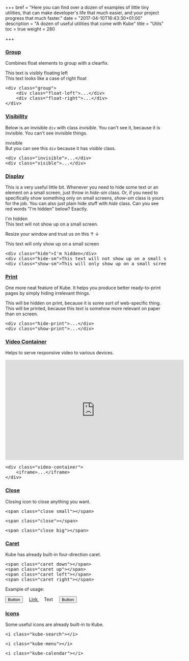 +++
bref = "Here you can find over a dozen of examples of little tiny utilities, that can make developer's life that much easier, and your project progress that much faster."
date = "2017-04-10T16:43:30+01:00"
description = "A dozen of useful utilities that come with Kube"
title = "Utils"
toc = true
weight = 280

+++
<h3 class="section-head" id="h-group"><a href="#h-group">Group</a></h3>
<p>Combines float elements to group with a clearfix.</p>
<div class="example">
  <div class="group">
    <div class="float-left">
      This text is visibly floating left
    </div>
    <div class="float-right">
      This text looks like a case of right float
    </div>
  </div>
  <pre class="code skip">&lt;<span class="hljs-keyword">div</span> <span class="hljs-built_in">class</span>=<span class="hljs-string">"group"</span>&gt;
    &lt;<span class="hljs-keyword">div</span> <span class="hljs-built_in">class</span>=<span class="hljs-string">"float-left"</span>&gt;...&lt;/<span class="hljs-keyword">div</span>&gt;
    &lt;<span class="hljs-keyword">div</span> <span class="hljs-built_in">class</span>=<span class="hljs-string">"float-right"</span>&gt;...&lt;/<span class="hljs-keyword">div</span>&gt;
&lt;/<span class="hljs-keyword">div</span>&gt;
</pre>
</div>
<h3 class="section-head" id="h-visibility"><a href="#h-visibility">Visibility</a></h3>
<p>Below is an invisible <code>div</code> with class <var>invisible</var>. You can't see it, because it is invisible. You can't see invisible things.</p>
<div class="example">
  <div class="invisible">
    invisible
  </div>
  <div class="visible">
    But you can see this <code>div</code> because it has <var>visible</var> class.
  </div>
  <pre class="code skip">&lt;<span class="hljs-keyword">div</span> <span class="hljs-built_in">class</span>=<span class="hljs-string">"invisible"</span>&gt;...&lt;/<span class="hljs-keyword">div</span>&gt;
&lt;<span class="hljs-keyword">div</span> <span class="hljs-built_in">class</span>=<span class="hljs-string">"visible"</span>&gt;...&lt;/<span class="hljs-keyword">div</span>&gt;
</pre>
</div>
<h3 class="section-head" id="h-display"><a href="#h-display">Display</a></h3>
<p>This is a very useful little bit. Whenever you need to hide some text or an element on a small screen, just throw in <var>hide-sm</var> class. Or, if you need to specifically show something only on small screens, <var>show-sm</var> class is yours for the job. You can also just plain hide stuff with <var>hide</var> class. Can you see red words "I'm hidden" below? Exactly.</p>
<div class="example">
  <div class="hide red">
    I'm hidden
  </div>
  <div class="hide-sm">
    This text will not show up on a small screen.
  </div>
  <p>Resize your window and trust us on this <span class="hide-sm">↑</span>&nbsp;<span class="show-sm">↓</span></p>
  <div class="show-sm">
    This text will only show up on a small screen
  </div>
  <pre class="code skip">&lt;<span class="hljs-keyword">div</span> <span class="hljs-built_in">class</span>=<span class="hljs-string">"hide"</span>&gt;I'm hidden&lt;/<span class="hljs-keyword">div</span>&gt;
&lt;<span class="hljs-keyword">div</span> <span class="hljs-built_in">class</span>=<span class="hljs-string">"hide-sm"</span>&gt;This <span class="hljs-built_in">text</span> will <span class="hljs-keyword">not</span> show up <span class="hljs-keyword">on</span> a small screen.&lt;/<span class="hljs-keyword">div</span>&gt;
&lt;<span class="hljs-keyword">div</span> <span class="hljs-built_in">class</span>=<span class="hljs-string">"show-sm"</span>&gt;This will only show up <span class="hljs-keyword">on</span> a small screen&lt;/<span class="hljs-keyword">div</span>&gt;
</pre>
</div>
<h3 class="section-head" id="h-print"><a href="#h-print">Print</a></h3>
<p>One more neat feature of Kube. It helps you produce better ready-to-print pages by simply hiding irrelevant things.</p>
<div class="example">
  <div class="hide-print">
    This will be hidden on print, because it is some sort of web-specific thing.
  </div>
  <div class="show-print">
    This will be printed, because this text is somehow more relevant on paper than on screen.
  </div>
  <pre class="code skip">&lt;<span class="hljs-keyword">div</span> <span class="hljs-built_in">class</span>=<span class="hljs-string">"hide-print"</span>&gt;...&lt;/<span class="hljs-keyword">div</span>&gt;
&lt;<span class="hljs-keyword">div</span> <span class="hljs-built_in">class</span>=<span class="hljs-string">"show-print"</span>&gt;...&lt;/<span class="hljs-keyword">div</span>&gt;
</pre>
</div>
<h3 class="section-head" id="h-video-container"><a href="#h-video-container">Video Container</a></h3>
<p>Helps to serve responsive video to various devices.</p>
<div class="example">
  <div class="video-container">
    <iframe allowfullscreen frameborder="0" height="315" src="https://www.youtube.com/embed/nywsA8wCCfY" width="560"></iframe>
  </div>
  <pre class="code skip"><span class="hljs-tag">&lt;<span class="hljs-name">div</span> <span class="hljs-attr">class</span>=<span class="hljs-string">"video-container"</span>&gt;</span>
    <span class="hljs-tag">&lt;<span class="hljs-name">iframe</span>&gt;</span>...<span class="hljs-tag">&lt;/<span class="hljs-name">iframe</span>&gt;</span>
<span class="hljs-tag">&lt;/<span class="hljs-name">div</span>&gt;</span>
</pre>
</div>
<h3 class="section-head" id="h-close"><a href="#h-close">Close</a></h3>
<p>Closing icon to close anything you want.</p>
<div class="example">
  <span class="close small"></span>
  <pre class="code skip">&lt;span <span class="hljs-class"><span class="hljs-keyword">class</span></span>=<span class="hljs-string">"close small"</span>&gt;<span class="xml"><span class="hljs-tag">&lt;/<span class="hljs-name">span</span>&gt;</span></span></pre>
</div>
<div class="example">
  <span class="close"></span>
  <pre class="code skip">&lt;span <span class="hljs-class"><span class="hljs-keyword">class</span></span>=<span class="hljs-string">"close"</span>&gt;<span class="xml"><span class="hljs-tag">&lt;/<span class="hljs-name">span</span>&gt;</span></span></pre>
</div>
<div class="example">
  <span class="close big"></span>
  <pre class="code skip">&lt;span <span class="hljs-class"><span class="hljs-keyword">class</span></span>=<span class="hljs-string">"close big"</span>&gt;<span class="xml"><span class="hljs-tag">&lt;/<span class="hljs-name">span</span>&gt;</span></span></pre>
</div>
<h3 class="section-head" id="h-caret"><a href="#h-caret">Caret</a></h3>
<p>Kube has already built-in four-direction caret.</p>
<div class="example">
  <span class="caret down"></span> <span class="caret up"></span> <span class="caret left"></span> <span class="caret right"></span>
  <pre class="code skip">&lt;span <span class="hljs-class"><span class="hljs-keyword">class</span></span>=<span class="hljs-string">"caret down"</span>&gt;<span class="xml"><span class="hljs-tag">&lt;/<span class="hljs-name">span</span>&gt;</span></span>
&lt;span <span class="hljs-class"><span class="hljs-keyword">class</span></span>=<span class="hljs-string">"caret up"</span>&gt;<span class="xml"><span class="hljs-tag">&lt;/<span class="hljs-name">span</span>&gt;</span></span>
&lt;span <span class="hljs-class"><span class="hljs-keyword">class</span></span>=<span class="hljs-string">"caret left"</span>&gt;<span class="xml"><span class="hljs-tag">&lt;/<span class="hljs-name">span</span>&gt;</span></span>
&lt;span <span class="hljs-class"><span class="hljs-keyword">class</span></span>=<span class="hljs-string">"caret right"</span>&gt;<span class="xml"><span class="hljs-tag">&lt;/<span class="hljs-name">span</span>&gt;</span></span>
</pre>
</div>
<p>Example of usage:</p>
<div class="example">
  <button class="button">Button <span class="caret down white"></span></button> &nbsp;&nbsp;&nbsp; <a href="#">Link <span class="caret up"></span></a> &nbsp;&nbsp;&nbsp; Text <span class="caret down"></span> &nbsp;&nbsp;&nbsp; <button class="button secondary outline">Button <span class="caret down"></span></button>
</div>
<h3 class="section-head" id="h-icons"><a href="#h-icons">Icons</a></h3>
<p>Some useful icons are already built-in to Kube.</p>
<div class="example">
  <i class="kube-search"></i>
  <pre class="code skip">&lt;i <span class="hljs-class"><span class="hljs-keyword">class</span></span>=<span class="hljs-string">"kube-search"</span>&gt;<span class="xml"><span class="hljs-tag">&lt;/<span class="hljs-name">i</span>&gt;</span></span></pre>
</div>
<div class="example">
  <i class="kube-menu"></i>
  <pre class="code skip">&lt;i <span class="hljs-class"><span class="hljs-keyword">class</span></span>=<span class="hljs-string">"kube-menu"</span>&gt;<span class="xml"><span class="hljs-tag">&lt;/<span class="hljs-name">i</span>&gt;</span></span></pre>
</div>
<div class="example">
  <i class="kube-calendar"></i>
  <pre class="code skip">&lt;i <span class="hljs-class"><span class="hljs-keyword">class</span></span>=<span class="hljs-string">"kube-calendar"</span>&gt;<span class="xml"><span class="hljs-tag">&lt;/<span class="hljs-name">i</span>&gt;</span></span></pre>
</div>